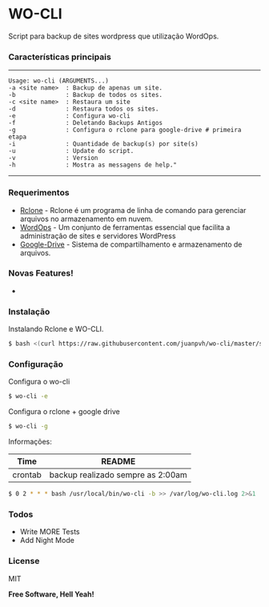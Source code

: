 # WO-CLI

Script para backup de sites wordpress que utilização WordOps.

### Características principais
---
    Usage: wo-cli (ARGUMENTS...)
	-a <site name> 	: Backup de apenas um site.
	-b              : Backup de todos os sites.
	-c <site name>  : Restaura um site
	-d              : Restaura todos os sites.
	-e              : Configura wo-cli
	-f              : Deletando Backups Antigos
	-g              : Configura o rclone para google-drive # primeira etapa
	-i              : Quantidade de backup(s) por site(s)
	-u              : Update do script.
	-v              : Version
	-h              : Mostra as messagens de help."
---	

### Requerimentos

* [Rclone](https://rclone.org/) - Rclone é um programa de linha de comando para gerenciar arquivos no armazenamento em nuvem.
* [WordOps](https://wordops.net/) - Um conjunto de ferramentas essencial que facilita a administração de sites e servidores WordPress
* [Google-Drive](https://drive.google.com/) - Sistema de compartilhamento e armazenamento de arquivos.

### Novas Features!
  -

### Instalação

Instalando Rclone e WO-CLI.

```sh
$ bash <(curl https://raw.githubusercontent.com/juanpvh/wo-cli/master/setup.sh)
```

### Configuração
Configura o wo-cli
```sh
$ wo-cli -e 
```
Configura o rclone + google drive
```sh
$ wo-cli -g
```

Informações:


| Time | README |
| ------ | ------ |
| crontab | backup realizado sempre as 2:00am|

```sh
$ 0 2 * * * bash /usr/local/bin/wo-cli -b >> /var/log/wo-cli.log 2>&1
```

### Todos

  - Write MORE Tests
  - Add Night Mode

### License

MIT

**Free Software, Hell Yeah!**

